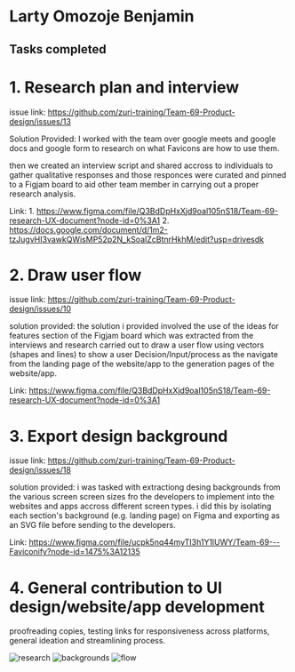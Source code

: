 # Larty Omozoje Benjamin

## Tasks completed


# 1. Research plan and interview

issue link: https://github.com/zuri-training/Team-69-Product-design/issues/13

Solution Provided: I worked with the team over google meets and google docs and google form to research on what Favicons are how to use them.

then we created an interview script and shared accross to individuals to gather qualitative responses and those responces were curated and pinned to a Figjam board to aid other team member in carrying out a proper research analysis.

Link: 1. https://www.figma.com/file/Q3BdDpHxXjd9oal105nS18/Team-69-research-UX-document?node-id=0%3A1
      2. https://docs.google.com/document/d/1m2-tzJugvHI3vawkQWisMP52p2N_kSoaIZcBtnrHkhM/edit?usp=drivesdk



# 2. Draw user flow

issue link: https://github.com/zuri-training/Team-69-Product-design/issues/10

solution provided: the solution i provided involved the use of the ideas for features section of the Figjam board which was extracted from the interviews and research carried out to draw a user flow using vectors (shapes and lines) to show a user Decision/Input/process as the navigate from the landing page of the website/app to the generation pages of the website/app.

Link: https://www.figma.com/file/Q3BdDpHxXjd9oal105nS18/Team-69-research-UX-document?node-id=0%3A1

# 3. Export design background

issue link: https://github.com/zuri-training/Team-69-Product-design/issues/18

solution provided: i was tasked with extractiong desing backgrounds from the various screen screen sizes fro the developers to implement into the websites and apps accross different screen types. i did this by isolating each section's background (e.g. landing page) on Figma and exporting as an SVG file before sending to the developers.

Link: https://www.figma.com/file/ucpk5nq44myTI3h1Y1lUWY/Team-69---Faviconify?node-id=1475%3A12135

# 4. General contribution to UI design/website/app development

proofreading copies, testing links for responsiveness across platforms, general ideation and streamlining process.

![research](https://user-images.githubusercontent.com/19990128/183852496-210d04fd-d8b8-4de4-bc76-11ad252315ac.PNG)
![backgrounds](https://user-images.githubusercontent.com/19990128/183852589-e364dba6-461e-42e7-a932-31be67ad791c.PNG)
![flow](https://user-images.githubusercontent.com/19990128/183852633-e4518147-1091-4f36-b964-1875e7b915c3.PNG)
